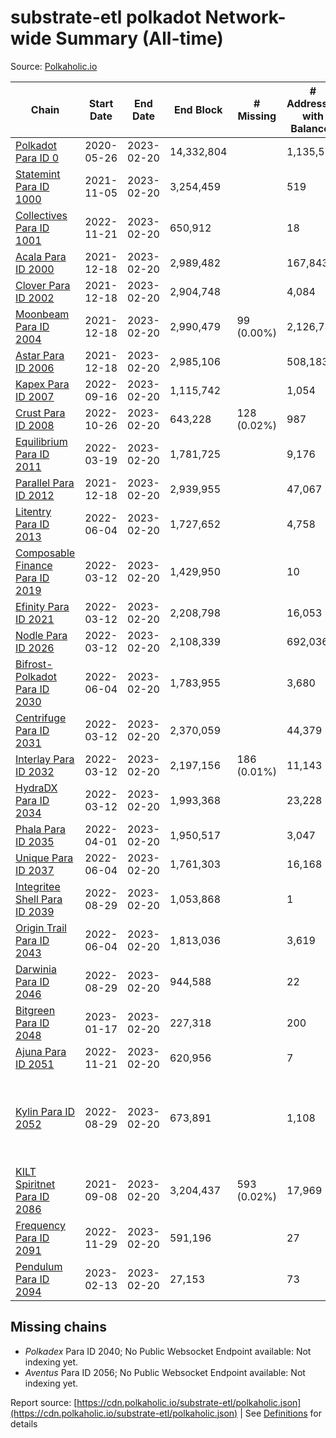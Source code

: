 # substrate-etl polkadot Network-wide Summary (All-time)

Source: [Polkaholic.io](https://polkaholic.io)


| Chain            | Start Date | End Date | End Block | # Missing | # Addresses with Balances | Crawling Status |
| ---------------- | ---------- | ---------| --------- | --------- | ------------------------- | --------------- |
| [Polkadot Para ID 0](/polkadot/0-polkadot) | 2020-05-26 | 2023-02-20 | 14,332,804 |   | 1,135,572 |  |
| [Statemint Para ID 1000](/polkadot/1000-statemint) | 2021-11-05 | 2023-02-20 | 3,254,459 |   | 519 |  |
| [Collectives Para ID 1001](/polkadot/1001-collectives) | 2022-11-21 | 2023-02-20 | 650,912 |   | 18 |  |
| [Acala Para ID 2000](/polkadot/2000-acala) | 2021-12-18 | 2023-02-20 | 2,989,482 |   | 167,843 |  |
| [Clover Para ID 2002](/polkadot/2002-clover) | 2021-12-18 | 2023-02-20 | 2,904,748 |   | 4,084 |  |
| [Moonbeam Para ID 2004](/polkadot/2004-moonbeam) | 2021-12-18 | 2023-02-20 | 2,990,479 | 99 (0.00%) | 2,126,738 |  |
| [Astar Para ID 2006](/polkadot/2006-astar) | 2021-12-18 | 2023-02-20 | 2,985,106 |   | 508,183 |  |
| [Kapex Para ID 2007](/polkadot/2007-kapex) | 2022-09-16 | 2023-02-20 | 1,115,742 |   | 1,054 |  |
| [Crust Para ID 2008](/polkadot/2008-crust) | 2022-10-26 | 2023-02-20 | 643,228 | 128 (0.02%) | 987 |  |
| [Equilibrium Para ID 2011](/polkadot/2011-equilibrium) | 2022-03-19 | 2023-02-20 | 1,781,725 |   | 9,176 |  |
| [Parallel Para ID 2012](/polkadot/2012-parallel) | 2021-12-18 | 2023-02-20 | 2,939,955 |   | 47,067 |  |
| [Litentry Para ID 2013](/polkadot/2013-litentry) | 2022-06-04 | 2023-02-20 | 1,727,652 |   | 4,758 |  |
| [Composable Finance Para ID 2019](/polkadot/2019-composable) | 2022-03-12 | 2023-02-20 | 1,429,950 |   | 10 |  |
| [Efinity Para ID 2021](/polkadot/2021-efinity) | 2022-03-12 | 2023-02-20 | 2,208,798 |   | 16,053 |  |
| [Nodle Para ID 2026](/polkadot/2026-nodle) | 2022-03-12 | 2023-02-20 | 2,108,339 |   | 692,036 |  |
| [Bifrost-Polkadot Para ID 2030](/polkadot/2030-bifrost-dot) | 2022-06-04 | 2023-02-20 | 1,783,955 |   | 3,680 |  |
| [Centrifuge Para ID 2031](/polkadot/2031-centrifuge) | 2022-03-12 | 2023-02-20 | 2,370,059 |   | 44,379 |  |
| [Interlay Para ID 2032](/polkadot/2032-interlay) | 2022-03-12 | 2023-02-20 | 2,197,156 | 186 (0.01%) | 11,143 |  |
| [HydraDX Para ID 2034](/polkadot/2034-hydradx) | 2022-03-12 | 2023-02-20 | 1,993,368 |   | 23,228 |  |
| [Phala Para ID 2035](/polkadot/2035-phala) | 2022-04-01 | 2023-02-20 | 1,950,517 |   | 3,047 |  |
| [Unique Para ID 2037](/polkadot/2037-unique) | 2022-06-04 | 2023-02-20 | 1,761,303 |   | 16,168 |  |
| [Integritee Shell Para ID 2039](/polkadot/2039-integritee-shell) | 2022-08-29 | 2023-02-20 | 1,053,868 |   | 1 |  |
| [Origin Trail Para ID 2043](/polkadot/2043-origintrail) | 2022-06-04 | 2023-02-20 | 1,813,036 |   | 3,619 |  |
| [Darwinia Para ID 2046](/polkadot/2046-darwinia) | 2022-08-29 | 2023-02-20 | 944,588 |   | 22 |  |
| [Bitgreen Para ID 2048](/polkadot/2048-bitgreen) | 2023-01-17 | 2023-02-20 | 227,318 |   | 200 |  |
| [Ajuna Para ID 2051](/polkadot/2051-ajuna) | 2022-11-21 | 2023-02-20 | 620,956 |   | 7 |  |
| [Kylin Para ID 2052](/polkadot/2052-kylin) | 2022-08-29 | 2023-02-20 | 673,891 |   | 1,108 | Only partial index available: Network endpoint unreliable |
| [KILT Spiritnet Para ID 2086](/polkadot/2086-kilt) | 2021-09-08 | 2023-02-20 | 3,204,437 | 593 (0.02%) | 17,969 |  |
| [Frequency Para ID 2091](/polkadot/2091-frequency) | 2022-11-29 | 2023-02-20 | 591,196 |   | 27 |  |
| [Pendulum Para ID 2094](/polkadot/2094-pendulum) | 2023-02-13 | 2023-02-20 | 27,153 |   | 73 |  |

## Missing chains


* *Polkadex* Para ID 2040; No Public Websocket Endpoint available: Not indexing yet.
* *Aventus* Para ID 2056; No Public Websocket Endpoint available: Not indexing yet.

Report source: [https://cdn.polkaholic.io/substrate-etl/polkaholic.json](https://cdn.polkaholic.io/substrate-etl/polkaholic.json) | See [Definitions](/DEFINITIONS.md) for details
